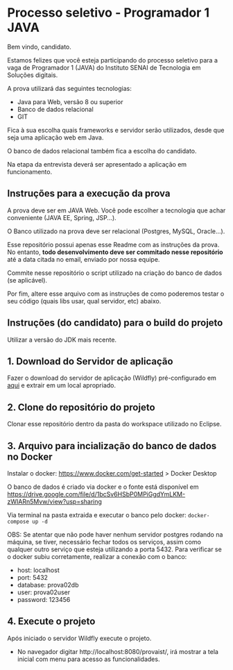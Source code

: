 # Processo seletivo - Programador 1 JAVA

Bem vindo, candidato. 

Estamos felizes que você esteja participando do processo seletivo para a vaga de Programador 1 (JAVA) do Instituto SENAI de Tecnologia em Soluções digitais.

A prova utilizará das seguintes tecnologias: 
- Java para Web, versão 8 ou superior
- Banco de dados relacional
- GIT

Fica à sua escolha quais frameworks e servidor serão utilizados, desde que seja uma aplicação web em Java. 

O banco de dados relacional também fica a escolha do candidato. 

Na etapa da entrevista deverá ser apresentado a aplicação em funcionamento.

## Instruções para a execução da prova

A prova deve ser em JAVA Web. Você pode escolher a tecnologia que achar conveniente (JAVA EE, Spring, JSP...).

O Banco utilizado na prova deve ser relacional (Postgres, MySQL, Oracle...).

Esse repositório possui apenas esse Readme com as instruções da prova. No entanto, **todo desenvolvimento deve ser commitado nesse repositório** até a data citada no email, enviado por nossa equipe.

Commite nesse repositório o script utilizado na criação do banco de dados (se aplicável).

Por fim, altere esse arquivo com as instruções de como poderemos testar o seu código (quais libs usar, qual servidor, etc) abaixo.

## Instruções (do candidato) para o build do projeto

Utilizar a versão do JDK mais recente.

## 1. Download do Servidor de aplicação 

Fazer o download do servidor de aplicação (Wildfly) pré-configurado em [aqui][wildfly-link] e extrair em um local apropriado.

## 2. Clone do repositório do projeto

Clonar esse repositório dentro da pasta do workspace utilizado no Eclipse.

## 3. Arquivo para incialização do banco de dados no Docker

Instalar o docker: https://www.docker.com/get-started > Docker Desktop

O banco de dados é criado via docker e o fonte está disponível em https://drive.google.com/file/d/1bcSv6HSbP0MPiGgdYmLKM-zWIARn5Mvw/view?usp=sharing

Via terminal na pasta extraida e executar o banco pelo docker: `docker-compose up -d`

OBS: Se atentar que não pode haver nenhum servidor postgres rodando na máquina, se tiver, necessário fechar todos os serviços, assim como
qualquer outro serviço que esteja utilizando a porta 5432. Para verificar se o docker subiu corretamente, realizar a conexão com o banco:
- host: localhost
- port: 5432
- database: prova02db
- user: prova02user
- password: 123456

## 4. Execute o projeto

Após iniciado o servidor Wildfly execute o projeto.

- No navegador digitar http://localhost:8080/provaist/, irá mostrar a tela inicial com menu para acesso as funcionalidades.


[eclipse-windows]: https://www.eclipse.org/downloads/download.php?file=/technology/epp/downloads/release/2020-03/R/eclipse-jee-2020-03-R-incubation-win32-x86_64.zip

[eclipse-linux]: https://www.eclipse.org/downloads/download.php?file=/technology/epp/downloads/release/2020-03/R/eclipse-jee-2020-03-R-incubation-linux-gtk-x86_64.tar.gz

[eclipse-mac]: https://www.eclipse.org/downloads/download.php?file=/technology/epp/downloads/release/2020-03/R/eclipse-jee-2020-03-R-incubation-macosx-cocoa-x86_64.dmg

[wildfly-link]: https://drive.google.com/file/d/1y2vgAYQw6ZPs3qrBU926ZZBezExarFU7/view?usp=sharing

